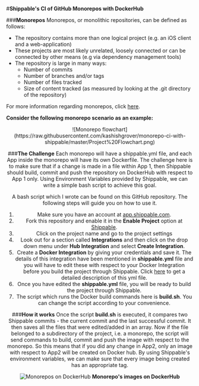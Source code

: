 #**Shippable's CI of GitHub Monorepos with DockerHub**

###**Monorepos**
Monorepos, or monolithic repositories, can be defined as follows:

 - The repository contains more than one logical project (e.g. an iOS client and a web-application)
 - These projects are most likely unrelated, loosely connected or can be connected by other means (e.g via dependency management tools)
 - The repository is large in many ways:
	 - Number of commits
	 - Number of branches and/or tags
	 - Number of files tracked
	 - Size of content tracked (as measured by looking at the .git directory of the repository)

For more information regarding monorepos, click [here](https://developer.atlassian.com/blog/2015/10/monorepos-in-git/).

**Consider the following monorepo scenario as an example:**
<center>
![Monorepo flowchart](https://raw.githubusercontent.com/kashishgrover/monorepo-ci-with-shippable/master/Project%20Flowchart.png)




###**The Challenge**
Each monorepo will have a shippable.yml file, and each App inside the monorepo will have its own Dockerfile. The challenge here is to make sure that if a change is made in a file within App 1, then Shippable should build, commit and push the repository on DockerHub with respect to App 1 only. 
Using Environment Variables provided by Shippable, we can write a simple bash script to achieve this goal.

A bash script which I wrote can be found on this GitHub repository. The following steps will guide you on how to use it. 
  1. Make sure you have an account at [app.shippable.com](https://app.shippable.com/).
  2. Fork this repository and enable it in the **Enable Project** option at [Shippable](app.shippable.com).
  3. Click on the project name and go to the project settings
  4. Look out for a section called **Integrations** and then click on the drop down menu under **Hub Integration** and select **Create Integration**.
  5. Create a **Docker Integration** by giving your credentials and save it. The details of this integration have been mentioned in **shippable.yml** file and you will have to edit these with respect to your Docker Integration before you build the project through Shippable. Click [here](http://docs.shippable.com/ci_configure/) to get a detailed description of this yml file.
  6. Once you have edited the **shippable.yml** file, you will be ready to build the project through Shippable.
  7. The script which runs the Docker build commands here is **build.sh**. You can change the script according to your convenience.

###**How it works**
Once the script **build.sh** is executed, it compares two Shippable commits - the current commit and the last successful commit. It then saves all the files that were edited/added in an array. Now if the file belonged to a subdirectory of the project, i.e. a monorepo, the script will send commands to build, commit and push the image with respect to the monorepo. So this means that if you did any change in App2, only an image with respect to App2 will be created on Docker hub.
By using Shippable's environment variables, we can make sure that every image being created has an appropriate tag. 

>
![Monorepos on DockerHub](https://raw.githubusercontent.com/kashishgrover/monorepo-ci-with-shippable/master/DockerHub%20Monorepos.png)
**Monorepo's images on DockerHub**





